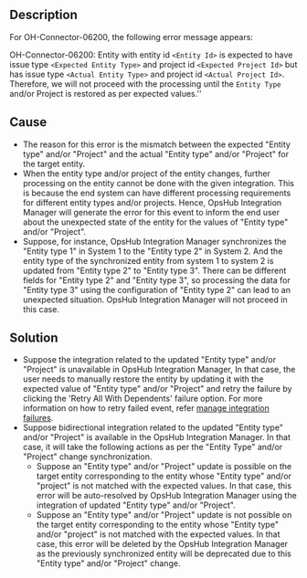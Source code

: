 ## Description

For OH-Connector-06200, the following error message appears:

OH-Connector-06200: Entity with entity id `<Entity Id>` is expected to have issue type `<Expected Entity Type>` and project id `<Expected Project Id>` but has issue type `<Actual Entity Type>` and project id `<Actual Project Id>`. Therefore, we will not proceed with the processing until the `Entity Type` and/or Project is restored as per expected values.''


## Cause

* The reason for this error is the mismatch between the expected "Entity type" and/or "Project" and the actual "Entity type" and/or "Project" for the target entity.
* When the entity type and/or project of the entity changes, further processing on the entity cannot be done with the given integration. This is because the end system can have different processing requirements for different entity types and/or projects. Hence, OpsHub Integration Manager will generate the error for this event to inform the end user about the unexpected state of the entity for the values of "Entity type" and/or "Project".
* Suppose, for instance, OpsHub Integration Manager synchronizes the "Entity type 1" in System 1 to the "Entity type 2" in System 2. And the entity type of the synchronized entity from system 1 to system 2 is updated from "Entity type 2" to "Entity type 3". There can be different fields for "Entity type 2" and "Entity type 3", so processing the data for "Entity type 3" using the configuration of "Entity type 2" can lead to an unexpected situation. OpsHub Integration Manager will not proceed in this case.

## Solution

* Suppose the integration related to the updated "Entity type" and/or "Project" is unavailable in OpsHub Integration Manager, In that case, the user needs to manually restore the entity by updating it with the expected value of "Entity type" and/or "Project" and retry the failure by clicking the 'Retry All With Dependents' failure option. For more information on how to retry failed event, refer [manage integration failures](../../../troubleshooting/manage-integration-failures.md#action-on-failures).
* Suppose bidirectional integration related to the updated "Entity type" and/or "Project" is available in the OpsHub Integration Manager. In that case, it will take the following actions as per the "Entity Type" and/or "Project" change synchronization.
  * Suppose an "Entity type" and/or "Project" update is possible on the target entity corresponding to the entity whose "Entity type" and/or "project" is not matched with the expected values. In that case, this error will be auto-resolved by OpsHub Integration Manager using the integration of updated "Entity type" and/or "Project".
  * Suppose an "Entity type" and/or "Project" update is not possible on the target entity corresponding to the entity whose "Entity type" and/or "project" is not matched with the expected values. In that case, this error will be deleted by the OpsHub Integration Manager as the previously synchronized entity will be deprecated due to this "Entity type" and/or "Project" change.
